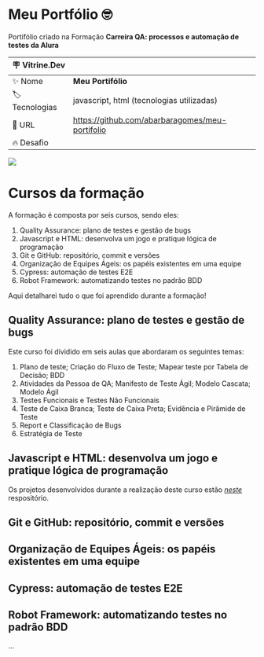 # Meu Portfólio 🤓

Portifólio criado na Formação **Carreira QA: processos e automação de testes da Alura**

| :placard: Vitrine.Dev |     |
| -------------  | --- |
| :sparkles: Nome        | **Meu Portifólio**
| :label: Tecnologias | javascript, html (tecnologias utilizadas)
| :rocket: URL         | https://github.com/abarbaragomes/meu-portifolio
| :fire: Desafio     | 

<!-- Inserir imagem com a #vitrinedev ao final do link -->
![](https://github.com/abarbaragomes/meu-portifolio/assets/136185103/221dbef6-cb3a-44d2-a9ad-064ee61917e7#vitrinedev)


# Cursos da formação

A formação é composta por seis cursos, sendo eles:
1. Quality Assurance: plano de testes e gestão de bugs
2. Javascript e HTML: desenvolva um jogo e pratique lógica de programação
3. Git e GitHub: repositório, commit e versões
4. Organização de Equipes Ágeis: os papéis existentes em uma equipe
5. Cypress: automação de testes E2E
6. Robot Framework: automatizando testes no padrão BDD

Aqui detalharei tudo o que foi aprendido durante a formação!


## Quality Assurance: plano de testes e gestão de bugs

Este curso foi dividido em seis aulas que abordaram os seguintes temas:
1. Plano de teste; Criação do Fluxo de Teste; Mapear teste por Tabela de Decisão; BDD
2. Atividades da Pessoa de QA; Manifesto de Teste Ágil; Modelo Cascata; Modelo Ágil
3. Testes Funcionais e Testes Não Funcionais
4. Teste de Caixa Branca; Teste de Caixa Preta; Evidência e Pirâmide de Teste
5. Report e Classificação de Bugs
6. Estratégia de Teste


## Javascript e HTML: desenvolva um jogo e pratique lógica de programação

Os projetos desenvolvidos durante a realização deste curso estão *[neste](https://github.com/abarbaragomes/meu-portifolio/blob/main/Logica_de_Programacao.zip)* respositório.


## Git e GitHub: repositório, commit e versões


## Organização de Equipes Ágeis: os papéis existentes em uma equipe


## Cypress: automação de testes E2E


## Robot Framework: automatizando testes no padrão BDD




...
